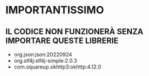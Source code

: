 # IMPORTANTISSIMO
## IL CODICE **NON FUNZIONERÀ** SENZA IMPORTARE QUESTE LIBRERIE
- org.json:json:20220924
- org.slf4j:slf4j-simple:2.0.3
- com.squareup.okhttp3:okhttp:4.12.0
